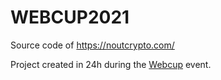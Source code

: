 # WEBCUP2021

Source code of https://noutcrypto.com/

Project created in 24h during the [Webcup](https://www.webcup.fr/) event.
